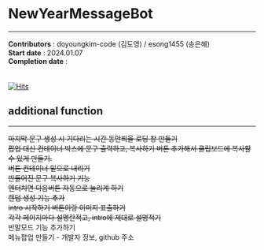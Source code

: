 # NewYearMessageBot
---               
__Contributors__ : doyoungkim-code (김도영) / esong1455 (송은혜) <br>
__Start date__ : 2024.01.07 <br>
__Completion date__ : <br><br><br>
[![Hits](https://hits.seeyoufarm.com/api/count/incr/badge.svg?url=https%3A%2F%2Fgithub.com%2Fesong1455%2FnewyearMessageBot&count_bg=%2362DB6C&title_bg=%23555555&icon=&icon_color=%23E7E7E7&title=%EC%A1%B0%ED%9A%8C&edge_flat=false)](https://hits.seeyoufarm.com) 

## additional function
---
~~마지막 문구 생성 시 기다리는 시간 동안띄울 로딩 창 만들기~~ <br>
~~팝업 대신 컨테이너 박스에 문구 출력하고, 복사하기 버튼 추가해서 클립보드에 복사할 수 있게 만들기.~~ <br>
~~버튼 컨테이너 밑으로 내리기~~ <br>
~~만들어진 문구 복사하기 기능~~ <br>
~~엔터치면 다음버튼 자동으로 눌리게 하기~~ <br>
~~랜덤 생성 기능 추가~~ <br>
~~intro 시작하기 버튼이랑 이미지 표출하기~~ <br>
~~각각 페이지마다 설명란적고, intro에 제대로 설명적기~~ <br>
반말모드 기능 추가하기 <br>
메뉴팝업 만들기 - 개발자 정보, github 주소
